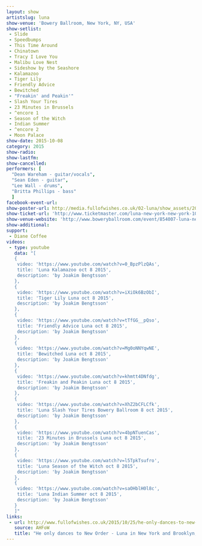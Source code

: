 ```yaml
---
layout: show
artistslug: luna
show-venue: 'Bowery Ballroom, New York, NY, USA'
show-setlist: 
 - Slide
 - Speedbumps
 - This Time Around
 - Chinatown
 - Tracy I Love You
 - Malibu Love Nest
 - Sideshow by the Seashore
 - Kalamazoo
 - Tiger Lily
 - Friendly Advice
 - Bewitched
 - "Freakin' and Peakin'"
 - Slash Your Tires
 - 23 Minutes in Brussels
 - ^encore 1
 - Season of the Witch
 - Indian Summer
 - ^encore 2
 - Moon Palace
show-date: 2015-10-08
category: 2015
show-radio: 
show-lastfm: 
show-cancelled: 
performers: [
  "Dean Wareham - guitar/vocals",
  "Sean Eden - guitar",
  "Lee Wall - drums",
  "Britta Phillips - bass"
  ]
facebook-event-url: 
show-poster-url: http://media.fullofwishes.co.uk/02-luna/show_assets/2015-10/2015-10-luna-poster-us-part-1-strawberryluna.jpg
show-ticket-url: 'http://www.ticketmaster.com/luna-new-york-new-york-10-08-2015/event/00004EA70608A186?artistid=733769&majorcatid=10001&minorcatid=60'
show-venue-website: 'http://www.boweryballroom.com/event/854007-luna-new-york'
show-additional: 
support:
 - Diane Coffee
videos:
 - type: youtube
   data: "[
   {
    video: 'https://www.youtube.com/watch?v=0_BpzPlzQAs',
    title: 'Luna Kalamazoo oct 8 2015',
    description: 'by Joakim Bengtsson'
   },
   {
    video: 'https://www.youtube.com/watch?v=iXiOk6BzObI',
    title: 'Tiger Lily Luna oct 8 2015',
    description: 'by Joakim Bengtsson'
   },
   {
    video: 'https://www.youtube.com/watch?v=tTfGG__pQso',
    title: 'Friendly Advice Luna oct 8 2015',
    description: 'by Joakim Bengtsson'
   },
   {
    video: 'https://www.youtube.com/watch?v=Mg0oNNYqwNE',
    title: 'Bewitched Luna oct 8 2015',
    description: 'by Joakim Bengtsson'
   },
   {
    video: 'https://www.youtube.com/watch?v=khmtt4DNfdg',
    title: 'Freakin and Peakin Luna oct 8 2015',
    description: 'by Joakim Bengtsson'
   },
   {
    video: 'https://www.youtube.com/watch?v=XhZ2bCFLCfk',
    title: 'Luna Slash Your Tires Bowery Ballroom 8 oct 2015',
    description: 'by Joakim Bengtsson'
   },
   {
    video: 'https://www.youtube.com/watch?v=4bpNTuenCas',
    title: '23 Minutes in Brussels Luna oct 8 2015',
    description: 'by Joakim Bengtsson'
   },
   {
    video: 'https://www.youtube.com/watch?v=l5TpkTsufro',
    title: 'Luna Season of the Witch oct 8 2015',
    description: 'by Joakim Bengtsson'
   },
   {
    video: 'https://www.youtube.com/watch?v=saOHblH0l8c',
    title: 'Luna Indian Summer oct 8 2015',
    description: 'by Joakim Bengtsson'
   }
   ]"
links:
 - url: http://www.fullofwishes.co.uk/2015/10/25/he-only-dances-to-new-order-luna-in-ny-and-brooklyn-part-two/
   source: AHFoW
   title: "He only dances to New Order - Luna in New York and Brooklyn, part two: Thursday"
---
```

